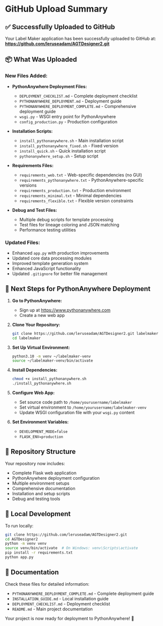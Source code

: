 # GitHub Upload Summary

## ✅ Successfully Uploaded to GitHub

Your Label Maker application has been successfully uploaded to GitHub at:
**https://github.com/leruseadam/AGTDesigner2.git**

## 📦 What Was Uploaded

### New Files Added:
- **PythonAnywhere Deployment Files:**
  - `DEPLOYMENT_CHECKLIST.md` - Complete deployment checklist
  - `PYTHONANYWHERE_DEPLOYMENT.md` - Deployment guide
  - `PYTHONANYWHERE_DEPLOYMENT_COMPLETE.md` - Comprehensive deployment guide
  - `wsgi.py` - WSGI entry point for PythonAnywhere
  - `config_production.py` - Production configuration

- **Installation Scripts:**
  - `install_pythonanywhere.sh` - Main installation script
  - `install_pythonanywhere_fixed.sh` - Fixed version
  - `install_quick.sh` - Quick installation script
  - `pythonanywhere_setup.sh` - Setup script

- **Requirements Files:**
  - `requirements_web.txt` - Web-specific dependencies (no GUI)
  - `requirements_pythonanywhere.txt` - PythonAnywhere-specific versions
  - `requirements_production.txt` - Production environment
  - `requirements_minimal.txt` - Minimal dependencies
  - `requirements_flexible.txt` - Flexible version constraints

- **Debug and Test Files:**
  - Multiple debug scripts for template processing
  - Test files for lineage coloring and JSON matching
  - Performance testing utilities

### Updated Files:
- Enhanced `app.py` with production improvements
- Updated core data processing modules
- Improved template generation system
- Enhanced JavaScript functionality
- Updated `.gitignore` for better file management

## 🚀 Next Steps for PythonAnywhere Deployment

1. **Go to PythonAnywhere:**
   - Sign up at https://www.pythonanywhere.com
   - Create a new web app

2. **Clone Your Repository:**
   ```bash
   git clone https://github.com/leruseadam/AGTDesigner2.git labelmaker
   cd labelmaker
   ```

3. **Set Up Virtual Environment:**
   ```bash
   python3.10 -m venv ~/labelmaker-venv
   source ~/labelmaker-venv/bin/activate
   ```

4. **Install Dependencies:**
   ```bash
   chmod +x install_pythonanywhere.sh
   ./install_pythonanywhere.sh
   ```

5. **Configure Web App:**
   - Set source code path to `/home/yourusername/labelmaker`
   - Set virtual environment to `/home/yourusername/labelmaker-venv`
   - Update WSGI configuration file with your `wsgi.py` content

6. **Set Environment Variables:**
   - `DEVELOPMENT_MODE=false`
   - `FLASK_ENV=production`

## 📝 Repository Structure

Your repository now includes:
- Complete Flask web application
- PythonAnywhere deployment configuration
- Multiple environment setups
- Comprehensive documentation
- Installation and setup scripts
- Debug and testing tools

## 🔧 Local Development

To run locally:
```bash
git clone https://github.com/leruseadam/AGTDesigner2.git
cd AGTDesigner2
python -m venv venv
source venv/bin/activate  # On Windows: venv\Scripts\activate
pip install -r requirements.txt
python app.py
```

## 📖 Documentation

Check these files for detailed information:
- `PYTHONANYWHERE_DEPLOYMENT_COMPLETE.md` - Complete deployment guide
- `INSTALLATION_GUIDE.md` - Local installation guide
- `DEPLOYMENT_CHECKLIST.md` - Deployment checklist
- `README.md` - Main project documentation

Your project is now ready for deployment to PythonAnywhere! 🎉
